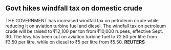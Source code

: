 ## Govt hikes windfall tax on domestic crude

THE GOVERNMENT has increased windfall tax on petroleum crude while reducing it on aviation turbine fuel and diesel. The windfall tax on petroleum crude will be raised to ₹12,100 per ton from ₹10,000 rupees, effective Sept. 30. The levy has been cut on aviation turbine fuel to ₹2.50 per litre from ₹3.50 per litre, while on diesel to ₹5 per litre from ₹5.50. **REUTERS**